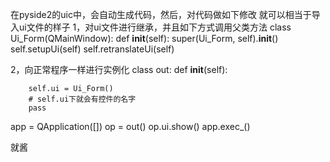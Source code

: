 在pyside2的uic中，会自动生成代码，然后，对代码做如下修改
就可以相当于导入ui文件的样子
1，对ui文件进行继承，并且如下方式调用父类方法
class Ui_Form(QMainWindow):
    def __init__(self):
        super(Ui_Form, self).__init__()
        self.setupUi(self)
        self.retranslateUi(self)

2，向正常程序一样进行实例化
class out:
    def __init__(self):

        self.ui = Ui_Form()
        # self.ui下就会有控件的名字
        pass

app = QApplication([])
op = out()
op.ui.show()
app.exec_()

就酱


